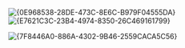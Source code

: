 
![{0E968538-28DE-473C-8E6C-B979F04555DA}](https://github.com/user-attachments/assets/7cb80fc1-ff94-49b9-8a53-a1bec65daa71)
![{E7621C3C-23B4-4974-8350-26C469161799}](https://github.com/user-attachments/assets/cc24d95d-aa7f-4167-9a79-f123917594d5)


![{7F8446A0-886A-4302-9B46-2559CACA5C56}](https://github.com/user-attachments/assets/92b2b319-f180-4689-afa6-2f6195b2f4f6)

